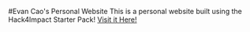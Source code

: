 #Evan Cao's Personal Website
This is a personal website built using the Hack4Impact Starter Pack!
[Visit it Here!](https://<evayktv>.github.io)